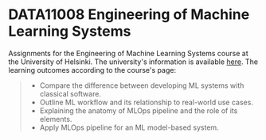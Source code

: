 # DATA11008 Engineering of Machine Learning Systems

Assignments for the Engineering of Machine Learning Systems course at the University of Helsinki. The university's information is available [here](https://studies.helsinki.fi/courses/course-unit/otm-995b4379-d234-4c64-bcf7-9981fc39ddfd). The learning outcomes according to the course's page:


>- Compare the difference between developing ML systems with classical software.
>- Outline ML workflow and its relationship to real-world use cases.
>- Explaining the anatomy of MLOps pipeline and the role of its elements.
>- Apply MLOps pipeline for an ML model-based system.
